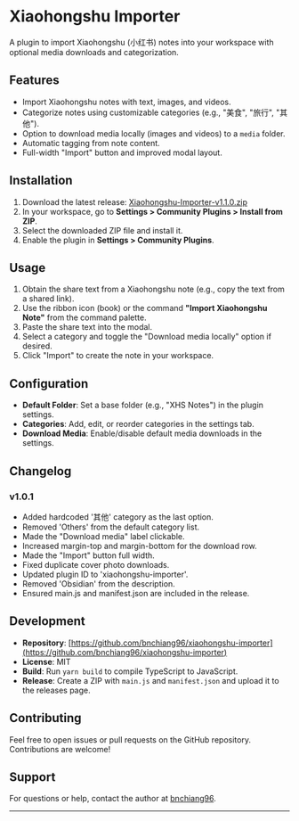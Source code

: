 # Xiaohongshu Importer

A plugin to import Xiaohongshu (小红书) notes into your workspace with optional media downloads and categorization.

## Features
- Import Xiaohongshu notes with text, images, and videos.
- Categorize notes using customizable categories (e.g., "美食", "旅行", "其他").
- Option to download media locally (images and videos) to a `media` folder.
- Automatic tagging from note content.
- Full-width "Import" button and improved modal layout.

## Installation
1. Download the latest release: [Xiaohongshu-Importer-v1.1.0.zip](https://github.com/bnchiang96/xiaohongshu-importer/releases/download/1.1.0/Xiaohongshu-Importer-v1.1.0.zip)
2. In your workspace, go to **Settings > Community Plugins > Install from ZIP**.
3. Select the downloaded ZIP file and install it.
4. Enable the plugin in **Settings > Community Plugins**.

## Usage
1. Obtain the share text from a Xiaohongshu note (e.g., copy the text from a shared link).
2. Use the ribbon icon (book) or the command **"Import Xiaohongshu Note"** from the command palette.
3. Paste the share text into the modal.
4. Select a category and toggle the "Download media locally" option if desired.
5. Click "Import" to create the note in your workspace.

## Configuration
- **Default Folder**: Set a base folder (e.g., "XHS Notes") in the plugin settings.
- **Categories**: Add, edit, or reorder categories in the settings tab.
- **Download Media**: Enable/disable default media downloads in the settings.

## Changelog
### v1.0.1
- Added hardcoded '其他' category as the last option.
- Removed 'Others' from the default category list.
- Made the "Download media" label clickable.
- Increased margin-top and margin-bottom for the download row.
- Made the "Import" button full width.
- Fixed duplicate cover photo downloads.
- Updated plugin ID to 'xiaohongshu-importer'.
- Removed 'Obsidian' from the description.
- Ensured main.js and manifest.json are included in the release.

## Development
- **Repository**: [https://github.com/bnchiang96/xiaohongshu-importer](https://github.com/bnchiang96/xiaohongshu-importer)
- **License**: MIT
- **Build**: Run `yarn build` to compile TypeScript to JavaScript.
- **Release**: Create a ZIP with `main.js` and `manifest.json` and upload it to the releases page.

## Contributing
Feel free to open issues or pull requests on the GitHub repository. Contributions are welcome!

## Support
For questions or help, contact the author at [bnchiang96](https://github.com/bnchiang96).

---

